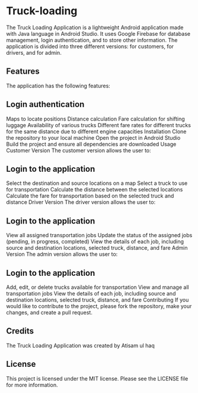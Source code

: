 # Truck-loading

The Truck Loading Application is a lightweight Android application made with Java language in Android Studio. It uses Google Firebase for database management, login authentication, and to store other information. The application is divided into three different versions: for customers, for drivers, and for admin.

## Features
The application has the following features:

## Login authentication
Maps to locate positions
Distance calculation
Fare calculation for shifting luggage
Availability of various trucks
Different fare rates for different trucks for the same distance due to different engine capacities
Installation
Clone the repository to your local machine
Open the project in Android Studio
Build the project and ensure all dependencies are downloaded
Usage
Customer Version
The customer version allows the user to:

## Login to the application
Select the destination and source locations on a map
Select a truck to use for transportation
Calculate the distance between the selected locations
Calculate the fare for transportation based on the selected truck and distance
Driver Version
The driver version allows the user to:

## Login to the application
View all assigned transportation jobs
Update the status of the assigned jobs (pending, in progress, completed)
View the details of each job, including source and destination locations, selected truck, distance, and fare
Admin Version
The admin version allows the user to:

## Login to the application
Add, edit, or delete trucks available for transportation
View and manage all transportation jobs
View the details of each job, including source and destination locations, selected truck, distance, and fare
Contributing
If you would like to contribute to the project, please fork the repository, make your changes, and create a pull request.

## Credits
The Truck Loading Application was created by Atisam ul haq

## License
This project is licensed under the MIT license. Please see the LICENSE file for more information.






